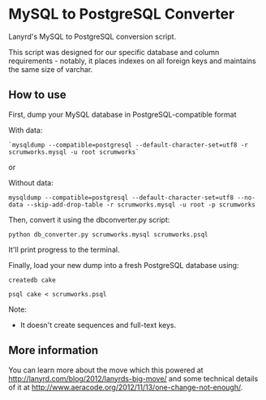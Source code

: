 MySQL to PostgreSQL Converter
=============================

Lanyrd's MySQL to PostgreSQL conversion script.

This script was designed for our specific database and column requirements - notably, it places indexes on all foreign keys and maintains the same size of varchar.

How to use
----------

First, dump your MySQL database in PostgreSQL-compatible format


With data:

    `mysqldump --compatible=postgresql --default-character-set=utf8 -r scrumworks.mysql -u root scrumworks`

or

Without data:

  `mysqldump --compatible=postgresql --default-character-set=utf8 --no-data --skip-add-drop-table -r scrumworks.mysql -u root -p scrumworks`


Then, convert it using the dbconverter.py script:

`python db_converter.py scrumworks.mysql scrumworks.psql`

It'll print progress to the terminal.

Finally, load your new dump into a fresh PostgreSQL database using:

`createdb cake`

`psql cake < scrumworks.psql`


Note:
  - It doesn't create sequences and full-text keys.

More information
----------------

You can learn more about the move which this powered at http://lanyrd.com/blog/2012/lanyrds-big-move/ and some technical details of it at http://www.aeracode.org/2012/11/13/one-change-not-enough/.
